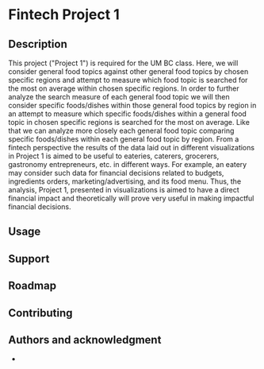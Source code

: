 # Fintech Project 1
## Description

This project ("Project 1") is required for the UM BC class. Here, we will consider general food topics against other general food topics by chosen specific regions and attempt to measure which food topic is searched for the most on average within chosen specific regions. In order to further analyze the search measure of each general food topic we will then consider specific foods/dishes within those general food topics by region in an attempt to measure which specific foods/dishes within a general food topic in chosen specific regions is searched for the most on average. Like that we can analyze more closely each general food topic comparing specific foods/dishes within each general food topic by region. From a fintech perspective the results of the data laid out in different visualizations in Project 1 is aimed to be useful to eateries, caterers, grocerers, gastronomy entrepreneurs, etc. in different ways. For example, an eatery may consider such data for financial decisions related to budgets, ingredients orders, marketing/advertising, and its food menu. Thus, the analysis, Project 1, presented in visualizations is aimed to have a direct financial impact and theoretically will prove very useful in making impactful financial decisions.          


## Usage

## Support

## Roadmap

## Contributing

## Authors and acknowledgment

+
